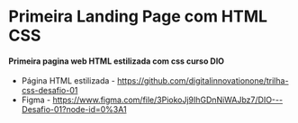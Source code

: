 # Primeira Landing Page com HTML CSS        

#### Primeira pagina web HTML estilizada com css curso DIO

- Página HTML estilizada - https://github.com/digitalinnovationone/trilha-css-desafio-01
- Figma - https://www.figma.com/file/3PiokoJj9IhGDnNiWAJbz7/DIO---Desafio-01?node-id=0%3A1